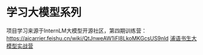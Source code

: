 # 学习大模型系列

项目学习来源于InternLM大模型开源社区，第四期训练营：https://aicarrier.feishu.cn/wiki/QtJnweAW1iFl8LkoMKGcsUS9nld
[浦语书生大模型实战营](https://github.com/InternLM/Tutorial)
